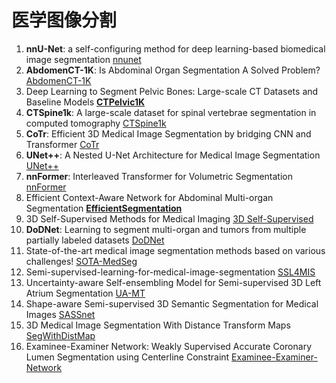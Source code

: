 # 医学图像分割

1. **nnU-Net**: a self-configuring method for deep learning-based biomedical image segmentation  [nnunet](https://github.com/MIC-DKFZ/nnUNet)
2. **AbdomenCT-1K**: Is Abdominal Organ Segmentation A Solved Problem?  [AbdomenCT-1K](https://github.com/JunMa11/AbdomenCT-1K)
3. Deep Learning to Segment Pelvic Bones: Large-scale CT Datasets and Baseline Models **[CTPelvic1K](https://github.com/ICT-MIRACLE-lab/CTPelvic1K)**
4. **CTSpine1k**: A large-scale dataset for spinal vertebrae segmentation in computed tomography [CTSpine1k](https://github.com/ICT-MIRACLE-lab/CTSpine1K)
5. **CoTr**: Efficient 3D Medical Image Segmentation by bridging CNN and Transformer   [CoTr](https://github.com/YtongXie/CoTr)
6. **UNet++**: A Nested U-Net Architecture for Medical Image Segmentation   [UNet++](https://github.com/MrGiovanni/UNetPlusPlus)
7. **nnFormer**: Interleaved Transformer for Volumetric Segmentation   [nnFormer](https://github.com/282857341/nnFormer)
8. Efficient Context-Aware Network for Abdominal Multi-organ Segmentation  **[EfficientSegmentation](https://github.com/Shanghai-Aitrox-Technology/EfficientSegmentation)** 
9. 3D Self-Supervised Methods for Medical Imaging   [3D Self-Supervised](https://github.com/HealthML/self-supervised-3d-tasks)
10. **DoDNet**: Learning to segment multi-organ and tumors from multiple partially labeled datasets   [DoDNet](https://github.com/YtongXie/DoDNet)
11. State-of-the-art medical image segmentation methods based on various challenges!  [SOTA-MedSeg](https://github.com/JunMa11/SOTA-MedSeg)
12. Semi-supervised-learning-for-medical-image-segmentation [SSL4MIS](https://github.com/HiLab-git/SSL4MIS)
13. Uncertainty-aware Self-ensembling Model for Semi-supervised 3D Left Atrium Segmentation [UA-MT](https://github.com/yulequan/UA-MT)
14. Shape-aware Semi-supervised 3D Semantic Segmentation for Medical Images [SASSnet](https://github.com/kleinzcy/SASSnet)
15. 3D Medical Image Segmentation With Distance Transform Maps [SegWithDistMap](https://github.com/JunMa11/SegWithDistMap)
16. Examinee-Examiner Network: Weakly Supervised Accurate Coronary Lumen Segmentation using Centerline Constraint [Examinee-Examiner-Network](https://github.com/qiyaolei/Examinee-Examiner-Network)

